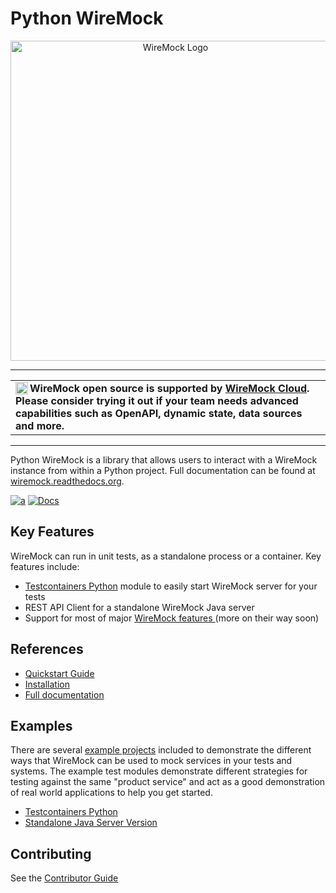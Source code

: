 # Python WireMock

<p align="center">
    <a href="https://wiremock.org/docs/solutions/python/" target="_blank">
        <img width="512px" src="docs/images/python-wiremock-horizontal.png" alt="WireMock Logo"/>
    </a>
</p>

---

<table>
<tr>
<td>
<img src="https://wiremock.org/images/wiremock-cloud/wiremock_cloud_logo.png" alt="WireMock Cloud Logo" height="20" align="left">
<strong>WireMock open source is supported by <a href="https://www.wiremock.io/cloud-overview?utm_source=github.com&utm_campaign=wiremock-README.md-banner">WireMock Cloud</a>. Please consider trying it out if your team needs advanced capabilities such as OpenAPI, dynamic state, data sources and more.</strong>
</td>
</tr>
</table>

---

Python WireMock is a library that allows users to interact with a WireMock instance from within a Python project.
Full documentation can be found at [wiremock.readthedocs.org](http://wiremock.readthedocs.org/).

[![a](https://img.shields.io/badge/slack-%23wiremock%2Fpython-brightgreen?style=flat&logo=slack)](https://slack.wiremock.org/)
[![Docs](https://img.shields.io/badge/docs-latest-brightgreen.svg)](http://wiremock.readthedocs.org/)

<!--
FIXME: Reporting is dead: https://github.com/wiremock/python-wiremock/issues/74
[![Coverage Status](https://coveralls.io/repos/github/wiremock/python-wiremock/badge.svg?branch=master)](https://coveralls.io/github/wiremock/python-wiremock?branch=master)
-->

## Key Features

WireMock can run in unit tests, as a standalone process or a container. Key features include:

- [Testcontainers Python](https://github.com/testcontainers/testcontainers-python) module to easily start WireMock server for your tests
- REST API Client for a standalone WireMock Java server
- Support for most of major [WireMock features ](https://wiremock.org/docs) (more on their way soon)

## References

- [Quickstart Guide](./docs/quickstart.md)
- [Installation](./docs/install.md)
- [Full documentation](http://wiremock.readthedocs.org/)

## Examples

There are several [example projects](./examples/) included to demonstrate the different ways that WireMock can be used to mock
services in your tests and systems. The example test modules demonstrate different strategies for testing against
the same "product service" and act as a good demonstration of real world applications to help you get started.

- [Testcontainers Python](examples/intro/tests/test_testcontainers.py)
- [Standalone Java Server Version](examples/intro/tests/test_java_server.py)

## Contributing

See the [Contributor Guide](./docs/CONTRIBUTING.md)
